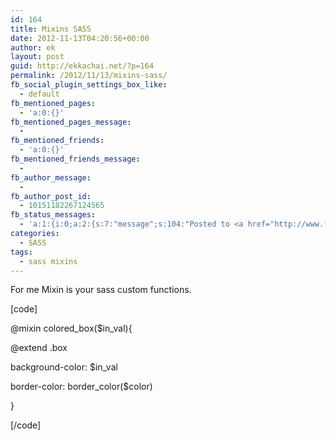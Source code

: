 ```yaml
---
id: 164
title: Mixins SASS
date: 2012-11-13T04:20:56+00:00
author: ek
layout: post
guid: http://ekkachai.net/?p=164
permalink: /2012/11/13/mixins-sass/
fb_social_plugin_settings_box_like:
  - default
fb_mentioned_pages:
  - 'a:0:{}'
fb_mentioned_pages_message:
  - 
fb_mentioned_friends:
  - 'a:0:{}'
fb_mentioned_friends_message:
  - 
fb_author_message:
  - 
fb_author_post_id:
  - 10151182267124565
fb_status_messages:
  - 'a:1:{i:0;a:2:{s:7:"message";s:104:"Posted to <a href="http://www.facebook.com/10151182267124565" target="_blank">your Facebook Timeline</a>";s:5:"error";s:0:"";}}'
categories:
  - SASS
tags:
  - sass mixins
---
```

For me Mixin is your sass custom functions.

[code]

@mixin colored\_box($in\_val){

@extend .box

background-color: $in_val

border-color: border_color($color)

}

[/code]